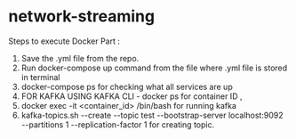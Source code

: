 # network-streaming

Steps to execute Docker Part :
  1. Save the .yml file from the repo.
  2. Run docker-compose up command from the file where .yml file is stored in terminal
  3. docker-compose ps  for checking what all services are up
  4. FOR KAFKA USING KAFKA CLI - docker ps for container ID , 
  5. docker exec -it <container_id> /bin/bash for running kafka
  6. kafka-topics.sh --create --topic test --bootstrap-server localhost:9092 --partitions 1 --replication-factor 1  for creating topic. 
